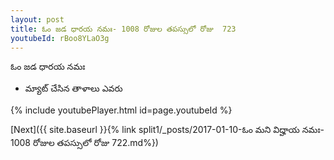 ```yaml
---
layout: post
title: ఓం జడ ధారయ నమః- 1008 రోజుల తపస్సులో రోజు  723
youtubeId: rBoo8YLaO3g
---
```

 
 
 ఓం జడ ధారయ నమః  
 
 -  మ్యాట్ చేసిన తాళాలు ఎవరు 
 
  
 
  
 
 
 
 
 
 


{% include youtubePlayer.html id=page.youtubeId %}
 
[Next]({{ site.baseurl }}{% link  split1/_posts/2017-01-10-ఓం మని విద్హాయ నమః- 1008 రోజుల తపస్సులో రోజు  722.md%})
 
